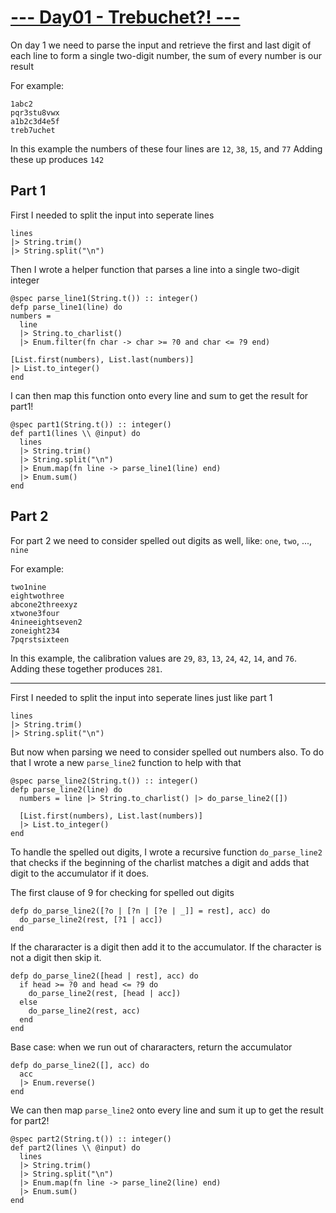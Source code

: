 # [--- Day01 - Trebuchet?! ---](https://adventofcode.com/2023/day/1)

On day 1 we need to parse the input and retrieve the first and last digit of each
line to form a single two-digit number, the sum of every number is our result

For example:

```
1abc2
pqr3stu8vwx
a1b2c3d4e5f
treb7uchet
```

In this example the numbers of these four lines are `12`, `38`, `15`, and `77`
Adding these up produces `142`

## Part 1

First I needed to split the input into seperate lines

```
lines
|> String.trim()
|> String.split("\n")
```

Then I wrote a helper function that parses a line into a single two-digit integer

```
@spec parse_line1(String.t()) :: integer()
defp parse_line1(line) do
numbers =
  line
  |> String.to_charlist()
  |> Enum.filter(fn char -> char >= ?0 and char <= ?9 end)

[List.first(numbers), List.last(numbers)]
|> List.to_integer()
end
```

I can then map this function onto every line and sum to get the result for part1!

```
@spec part1(String.t()) :: integer()
def part1(lines \\ @input) do
  lines
  |> String.trim()
  |> String.split("\n")
  |> Enum.map(fn line -> parse_line1(line) end)
  |> Enum.sum()
end
```

## Part 2

For part 2 we need to consider spelled out digits as well, like: `one`, `two`, ..., `nine`

For example:

```
two1nine
eightwothree
abcone2threexyz
xtwone3four
4nineeightseven2
zoneight234
7pqrstsixteen
```

In this example, the calibration values are `29`, `83`, `13`, `24`, `42`, `14`,
and `76`. Adding these together produces `281`.

---

First I needed to split the input into seperate lines just like part 1

```
lines
|> String.trim()
|> String.split("\n")
```

But now when parsing we need to consider spelled out numbers also. To do that I
wrote a new `parse_line2` function to help with that

```
@spec parse_line2(String.t()) :: integer()
defp parse_line2(line) do
  numbers = line |> String.to_charlist() |> do_parse_line2([])

  [List.first(numbers), List.last(numbers)]
  |> List.to_integer()
end
```

To handle the spelled out digits, I wrote a recursive function `do_parse_line2`
that checks if the beginning of the charlist matches a digit and adds that digit
to the accumulator if it does.

The first clause of 9 for checking for spelled out digits

```
defp do_parse_line2([?o | [?n | [?e | _]] = rest], acc) do
  do_parse_line2(rest, [?1 | acc])
end
```

If the chararacter is a digit then add it to the accumulator.
If the character is not a digit then skip it.

```
defp do_parse_line2([head | rest], acc) do
  if head >= ?0 and head <= ?9 do
    do_parse_line2(rest, [head | acc])
  else
    do_parse_line2(rest, acc)
  end
end
```

Base case: when we run out of chararacters, return the accumulator

```
defp do_parse_line2([], acc) do
  acc
  |> Enum.reverse()
end
```

We can then map `parse_line2` onto every line and sum it up to get the result for part2!

```
@spec part2(String.t()) :: integer()
def part2(lines \\ @input) do
  lines
  |> String.trim()
  |> String.split("\n")
  |> Enum.map(fn line -> parse_line2(line) end)
  |> Enum.sum()
end
```
